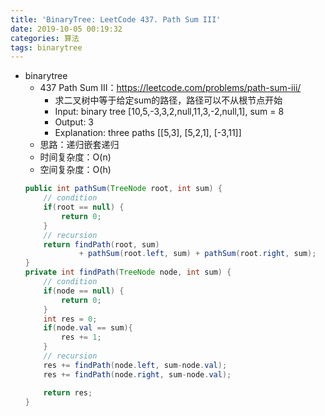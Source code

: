 ```yaml
---
title: 'BinaryTree: LeetCode 437. Path Sum III'
date: 2019-10-05 00:19:32
categories: 算法
tags: binarytree
---
```

- binarytree
    - 437 Path Sum III：https://leetcode.com/problems/path-sum-iii/
        - 求二叉树中等于给定sum的路径，路径可以不从根节点开始
        - Input: binary tree [10,5,-3,3,2,null,11,3,-2,null,1], sum = 8
        - Output: 3
        - Explanation: three paths [[5,3], [5,2,1], [-3,11]]
        <!-- more -->
    - 思路：递归嵌套递归
    - 时间复杂度：O(n)
    - 空间复杂度：O(h)
    ```java
    public int pathSum(TreeNode root, int sum) {
        // condition
        if(root == null) {
            return 0;
        }
        // recursion
        return findPath(root, sum)
                + pathSum(root.left, sum) + pathSum(root.right, sum);
    }
    private int findPath(TreeNode node, int sum) {
        // condition
        if(node == null) {
            return 0;
        }
        int res = 0;
        if(node.val == sum){
            res += 1;
        }
        // recursion
        res += findPath(node.left, sum-node.val);
        res += findPath(node.right, sum-node.val);

        return res;
    }
    ```
